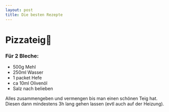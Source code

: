 ```yaml
---
layout: post
title: Die besten Rezepte
---
```





# Pizzateig:pizza:
### Für 2 Bleche:

- 500g Mehl
- 250ml Wasser
- 1 packet Hefe
- ca 10ml Olivenöl
- Salz nach belieben

Alles zusammengeben und vermengen bis man einen schönen Teig hat. Diesen dann mindestens 3h lang gehen lassen (evtl auch auf der Heizung). 




